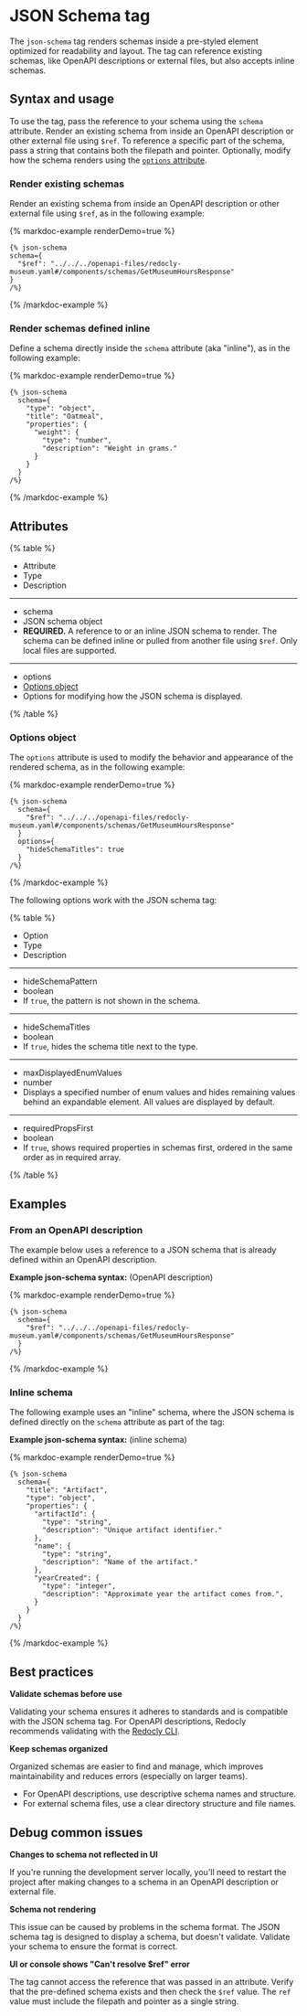 # JSON Schema tag

The `json-schema` tag renders schemas inside a pre-styled element optimized for readability and layout.
The tag can reference existing schemas, like OpenAPI descriptions or external files, but also accepts inline schemas.

## Syntax and usage

To use the tag, pass the reference to your schema using the `schema` attribute.
Render an existing schema from inside an OpenAPI description or other external file using `$ref`.
To reference a specific part of the schema, pass a string that contains both the filepath and pointer.
Optionally, modify how the schema renders using the [`options` attribute](#options-object).

### Render existing schemas

Render an existing schema from inside an OpenAPI description or other external file using `$ref`, as in the following example:

{% markdoc-example renderDemo=true %}
  ```markdoc
  {% json-schema
  schema={
    "$ref": "../../../openapi-files/redocly-museum.yaml#/components/schemas/GetMuseumHoursResponse"
  }
  /%}
  ```
{% /markdoc-example %}

### Render schemas defined inline

Define a schema directly inside the `schema` attribute (aka "inline"), as in the following example:

{% markdoc-example renderDemo=true %}

```markdoc
{% json-schema
  schema={
    "type": "object",
    "title": "Oatmeal",
    "properties": {
      "weight": {
        "type": "number",
        "description": "Weight in grams."
      }
    }
  }
/%}
```
{% /markdoc-example %}

## Attributes

{% table %}

- Attribute
- Type
- Description

---

- schema
- JSON schema object
- **REQUIRED.**
  A reference to or an inline JSON schema to render.
  The schema can be defined inline or pulled from another file using `$ref`.
  Only local files are supported.

---

- options
- [Options object](#options-object)
- Options for modifying how the JSON schema is displayed.

{% /table %}

### Options object

The `options` attribute is used to modify the behavior and appearance of the rendered schema, as in the following example:

{% markdoc-example renderDemo=true %}
```markdoc
{% json-schema
  schema={
    "$ref": "../../../openapi-files/redocly-museum.yaml#/components/schemas/GetMuseumHoursResponse"
  }
  options={
    "hideSchemaTitles": true
  }
/%}
```
{% /markdoc-example %}

The following options work with the JSON schema tag:

{% table %}

- Option
- Type
- Description

---

- hideSchemaPattern
- boolean
- If `true`, the pattern is not shown in the schema.

---

- hideSchemaTitles
- boolean
- If `true`, hides the schema title next to the type.

---

- maxDisplayedEnumValues
- number
- Displays a specified number of enum values and hides remaining values behind an expandable element.
  All values are displayed by default.

---

- requiredPropsFirst
- boolean
- If `true`, shows required properties in schemas first, ordered in the same order as in required array.

{% /table %}

## Examples

### From an OpenAPI description

The example below uses a reference to a JSON schema that is already defined within an OpenAPI description.

**Example json-schema syntax:** (OpenAPI description)

{% markdoc-example renderDemo=true %}

```markdoc
{% json-schema
  schema={
    "$ref": "../../../openapi-files/redocly-museum.yaml#/components/schemas/GetMuseumHoursResponse"
  }
/%}
```
{% /markdoc-example %}

### Inline schema

The following example uses an "inline" schema, where the JSON schema is defined directly on the `schema` attribute as part of the tag:

**Example json-schema syntax:** (inline schema)

{% markdoc-example renderDemo=true %}

  ```markdoc
  {% json-schema
    schema={
      "title": "Artifact",
      "type": "object",
      "properties": {
        "artifactId": {
          "type": "string",
          "description": "Unique artifact identifier."
        },
        "name": {
          "type": "string",
          "description": "Name of the artifact."
        },
        "yearCreated": {
          "type": "integer",
          "description": "Approximate year the artifact comes from.",
        }
      }
    }
  /%}
  ```

{% /markdoc-example %}

## Best practices

**Validate schemas before use**

Validating your schema ensures it adheres to standards and is compatible with the JSON schema tag.
For OpenAPI descriptions, Redocly recommends validating with the [Redocly CLI](https://redocly.com/docs/cli/).

**Keep schemas organized**

Organized schemas are easier to find and manage, which improves maintainability and reduces errors (especially on larger teams).

- For OpenAPI descriptions, use descriptive schema names and structure.
- For external schema files, use a clear directory structure and file names.

## Debug common issues

**Changes to schema not reflected in UI**

If you're running the development server locally, you'll need to restart the project after making changes to a schema in an OpenAPI description or external file.

**Schema not rendering**

This issue can be caused by problems in the schema format.
The JSON schema tag is designed to display a schema, but doesn't validate.
Validate your schema to ensure the format is correct.

**UI or console shows "Can't resolve $ref" error**

The tag cannot access the reference that was passed in an attribute.
Verify that the pre-defined schema exists and then check the `$ref` value.
The `ref` value must include the filepath and pointer as a single string.
